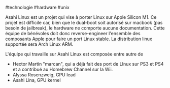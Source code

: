 #technologie #hardware #unix 

Asahi Linux est un projet qui vise à porter Linux sur Apple Silicon M1. Ce projet est difficile car, bien que le dual-boot soit autorisé sur macbook (pas besoin de jailbreak), le hardware ne comporte aucune documentation. Cette équipe de bénévoles doit donc reverse-engineer l'ensemble des composants Apple pour faire un port Linux stable. La distribution linux supportée sera Arch Linux ARM.

L'équipe qui travaille sur Asahi Linux est composée entre autre de 
- Hector Martin "marcan", qui a déjà fait des port de LInux sur PS3 et PS4 et a contribué au Homebrew Channel sur la Wii.
- Alyssa Rosenzweig, GPU lead
- Asahi Lina, GPU kernel